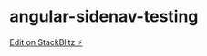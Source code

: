 # angular-sidenav-testing

[Edit on StackBlitz ⚡️](https://stackblitz.com/edit/angular-sidenav-testing)